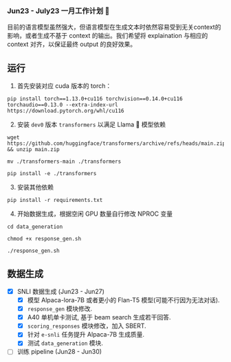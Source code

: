 ### Jun23 - July23 一月工作计划 🚀

目前的语言模型虽然强大，但语言模型在生成文本时依然容易受到无关context的影响，或者生成不基于 context 的输出。我们希望将 explaination 与相应的 context 对齐，以保证最终 output 的良好效果。

## 运行

1. 首先安装对应 cuda 版本的 torch：

```shell
pip install torch==1.13.0+cu116 torchvision==0.14.0+cu116 torchaudio==0.13.0 --extra-index-url https://download.pytorch.org/whl/cu116
```

2. 安装 `dev0` 版本 `transformers` 以满足 Llama 🦙 模型依赖

```shell
wget https://github.com/huggingface/transformers/archive/refs/heads/main.zip && unzip main.zip

mv ./transformers-main ./transformers

pip install -e ./transformers
```

3. 安装其他依赖

```shell
pip install -r requirements.txt
```

4. 开始数据生成，根据空闲 GPU 数量自行修改 NPROC 变量


```shell
cd data_generation

chmod +x response_gen.sh

./response_gen.sh
```

## 数据生成

- [x]  SNLI 数据生成 (Jun23 - Jun27)
    - [x] 模型 Alpaca-lora-7B 或者更小的 Flan-T5 模型(可能不行因为无法对话).
    - [x] `response_gen` 模块修改.
    - [x] A40 单机单卡测试, 基于 beam search 生成若干回答.
    - [x] `scoring_responses` 模块修改，加入 SBERT.
    - [x] 针对 `e-snli` 任务提升 Alpaca-7B 生成质量.
    - [x] 测试 `data_generation` 模块.

- [ ]  训练 pipeline (Jun28 - Jun30)
